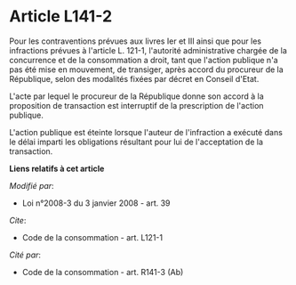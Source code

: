 # Article L141-2

Pour les contraventions prévues aux livres Ier et III ainsi que pour les infractions prévues à l'article L. 121-1, l'autorité
administrative chargée de la concurrence et de la consommation a droit, tant que l'action publique n'a pas été mise en
mouvement, de transiger, après accord du procureur de la République, selon des modalités fixées par décret en Conseil d'Etat.

L'acte par lequel le procureur de la République donne son accord à la proposition de transaction est interruptif de la
prescription de l'action publique.

L'action publique est éteinte lorsque l'auteur de l'infraction a exécuté dans le délai imparti les obligations résultant pour
lui de l'acceptation de la transaction.

**Liens relatifs à cet article**

_Modifié par_:

  - Loi n°2008-3 du 3 janvier 2008 - art. 39

_Cite_:

  - Code de la consommation - art. L121-1

_Cité par_:

  - Code de la consommation - art. R141-3 (Ab)
